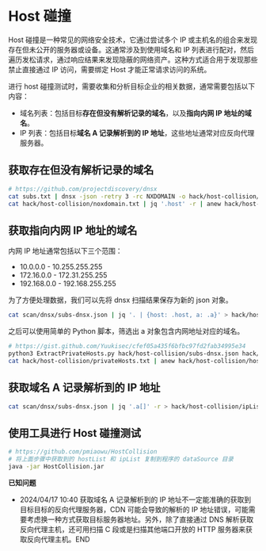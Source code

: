 # Host 碰撞

Host 碰撞是一种常见的网络安全技术，它通过尝试多个 IP 或主机名的组合来发现存在但未公开的服务器或设备。这通常涉及到使用域名和 IP 列表进行配对，然后遍历发松请求，通过响应结果来发现隐蔽的网络资产。这种方式适合用于发现那些禁止直接通过 IP 访问，需要绑定 Host 才能正常请求访问的系统。

进行 host 碰撞测试时，需要收集和分析目标企业的相关数据，通常需要包括以下内容：

* 域名列表：包括目标**存在但没有解析记录的域名**，以及**指向内网 IP 地址的域名**。
* IP 列表：包括目标**域名 A 记录解析到的 IP 地址**，这些地址通常对应反向代理服务器。

## 获取存在但没有解析记录的域名

```bash
# https://github.com/projectdiscovery/dnsx
cat subs.txt | dnsx -json -retry 3 -rc NXDOMAIN -o hack/host-collision/noxdomain.txt
cat hack/host-collision/noxdomain.txt | jq '.host' -r | anew hack/host-collision/hostList.txt
```

## 获取指向内网 IP 地址的域名

内网 IP 地址通常包括以下三个范围：

* 10.0.0.0 - 10.255.255.255
* 172.16.0.0 - 172.31.255.255
* 192.168.0.0 - 192.168.255.255

为了方便处理数据，我们可以先将 dnsx 扫描结果保存为新的 json 对象。

```bash
cat scan/dnsx/subs-dnsx.json | jq '. | {host: .host, a: .a}' > hack/host-collision/subs-dnsx.json
```

之后可以使用简单的 Python 脚本，筛选出 a 对象包含内网地址对应的域名。

```bash
# https://gist.github.com/Yuukisec/cfef05a435f6bfbc97fd2fab34995e34
python3 ExtractPrivateHosts.py hack/host-collision/subs-dnsx.json hack/host-collision/privateHosts.txt
cat hack/host-collision/privateHosts.txt | anew hack/host-collision/hostList.txt
```

## 获取域名 A 记录解析到的 IP 地址

```bash
cat scan/dnsx/subs-dnsx.json | jq '.a[]' -r > hack/host-collision/ipList.txt
```

## 使用工具进行 Host 碰撞测试

```bash
# https://github.com/pmiaowu/HostCollision
# 将上面步骤中获取到的 hostList 和 ipList 复制到程序的 dataSource 目录
java -jar HostCollision.jar
```

**已知问题**

* 2024/04/17 10:40 获取域名 A 记录解析到的 IP 地址不一定能准确的获取到目标目标的反向代理服务器，CDN 可能会导致的解析的 IP 地址错误，可能需要考虑换一种方式获取目标服务器地址。另外，除了直接通过 DNS 解析获取反向代理主机，还可用扫描 C 段或是扫描其他端口开放的 HTTP 服务器来获取反向代理主机。END

